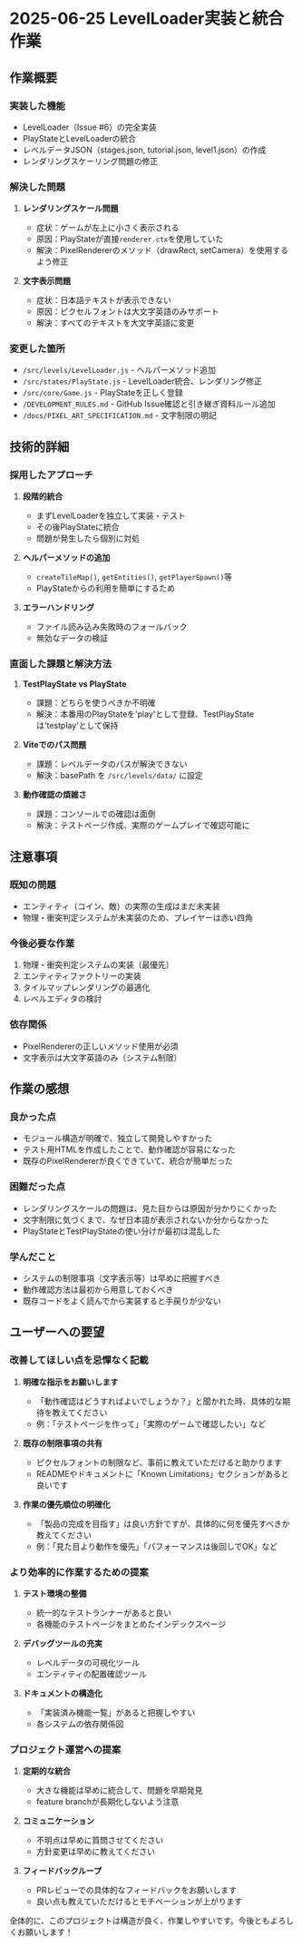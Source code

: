 # 2025-06-25 LevelLoader実装と統合作業

## 作業概要

### 実装した機能
- LevelLoader（Issue #6）の完全実装
- PlayStateとLevelLoaderの統合
- レベルデータJSON（stages.json, tutorial.json, level1.json）の作成
- レンダリングスケーリング問題の修正

### 解決した問題
1. **レンダリングスケール問題**
   - 症状：ゲームが左上に小さく表示される
   - 原因：PlayStateが直接`renderer.ctx`を使用していた
   - 解決：PixelRendererのメソッド（drawRect, setCamera）を使用するよう修正

2. **文字表示問題**
   - 症状：日本語テキストが表示できない
   - 原因：ピクセルフォントは大文字英語のみサポート
   - 解決：すべてのテキストを大文字英語に変更

### 変更した箇所
- `/src/levels/LevelLoader.js` - ヘルパーメソッド追加
- `/src/states/PlayState.js` - LevelLoader統合、レンダリング修正
- `/src/core/Game.js` - PlayStateを正しく登録
- `/DEVELOPMENT_RULES.md` - GitHub Issue確認と引き継ぎ資料ルール追加
- `/docs/PIXEL_ART_SPECIFICATION.md` - 文字制限の明記

## 技術的詳細

### 採用したアプローチ
1. **段階的統合**
   - まずLevelLoaderを独立して実装・テスト
   - その後PlayStateに統合
   - 問題が発生したら個別に対処

2. **ヘルパーメソッドの追加**
   - `createTileMap()`, `getEntities()`, `getPlayerSpawn()`等
   - PlayStateからの利用を簡単にするため

3. **エラーハンドリング**
   - ファイル読み込み失敗時のフォールバック
   - 無効なデータの検証

### 直面した課題と解決方法

1. **TestPlayState vs PlayState**
   - 課題：どちらを使うべきか不明確
   - 解決：本番用のPlayStateを'play'として登録、TestPlayStateは'testplay'として保持

2. **Viteでのパス問題**
   - 課題：レベルデータのパスが解決できない
   - 解決：basePath を `/src/levels/data/` に設定

3. **動作確認の煩雑さ**
   - 課題：コンソールでの確認は面倒
   - 解決：テストページ作成、実際のゲームプレイで確認可能に

## 注意事項

### 既知の問題
- エンティティ（コイン、敵）の実際の生成はまだ未実装
- 物理・衝突判定システムが未実装のため、プレイヤーは赤い四角

### 今後必要な作業
1. 物理・衝突判定システムの実装（最優先）
2. エンティティファクトリーの実装
3. タイルマップレンダリングの最適化
4. レベルエディタの検討

### 依存関係
- PixelRendererの正しいメソッド使用が必須
- 文字表示は大文字英語のみ（システム制限）

## 作業の感想

### 良かった点
- モジュール構造が明確で、独立して開発しやすかった
- テスト用HTMLを作成したことで、動作確認が容易になった
- 既存のPixelRendererが良くできていて、統合が簡単だった

### 困難だった点
- レンダリングスケールの問題は、見た目からは原因が分かりにくかった
- 文字制限に気づくまで、なぜ日本語が表示されないか分からなかった
- PlayStateとTestPlayStateの使い分けが最初は混乱した

### 学んだこと
- システムの制限事項（文字表示等）は早めに把握すべき
- 動作確認方法は最初から用意しておくべき
- 既存コードをよく読んでから実装すると手戻りが少ない

## ユーザーへの要望

### 改善してほしい点を忌憚なく記載

1. **明確な指示をお願いします**
   - 「動作確認はどうすればよいでしょうか？」と聞かれた時、具体的な期待を教えてください
   - 例：「テストページを作って」「実際のゲームで確認したい」など

2. **既存の制限事項の共有**
   - ピクセルフォントの制限など、事前に教えていただけると助かります
   - READMEやドキュメントに「Known Limitations」セクションがあると良いです

3. **作業の優先順位の明確化**
   - 「製品の完成を目指す」は良い方針ですが、具体的に何を優先すべきか教えてください
   - 例：「見た目より動作を優先」「パフォーマンスは後回しでOK」など

### より効率的に作業するための提案

1. **テスト環境の整備**
   - 統一的なテストランナーがあると良い
   - 各機能のテストページをまとめたインデックスページ

2. **デバッグツールの充実**
   - レベルデータの可視化ツール
   - エンティティの配置確認ツール

3. **ドキュメントの構造化**
   - 「実装済み機能一覧」があると把握しやすい
   - 各システムの依存関係図

### プロジェクト運営への提案

1. **定期的な統合**
   - 大きな機能は早めに統合して、問題を早期発見
   - feature branchが長期化しないよう注意

2. **コミュニケーション**
   - 不明点は早めに質問させてください
   - 方針変更は早めに教えてください

3. **フィードバックループ**
   - PRレビューでの具体的なフィードバックをお願いします
   - 良い点も教えていただけるとモチベーションが上がります

全体的に、このプロジェクトは構造が良く、作業しやすいです。今後ともよろしくお願いします！